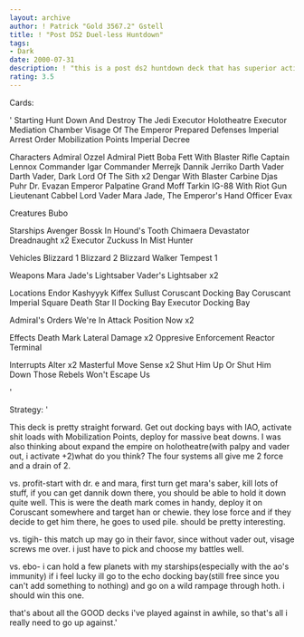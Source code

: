 ```yaml
---
layout: archive
author: ! Patrick "Gold 3567.2" Gstell
title: ! "Post DS2 Duel-less Huntdown"
tags:
- Dark
date: 2000-07-31
description: ! "this is a post ds2 huntdown deck that has superior activation and can kill many decks."
rating: 3.5
---
```

Cards: 

'  Starting
Hunt Down And Destroy The Jedi
Executor Holotheatre
Executor Mediation Chamber
Visage Of The Emperor
Prepared Defenses
Imperial Arrest Order
Mobilization Points
Imperial Decree

  Characters
Admiral Ozzel
Admiral Piett
Boba Fett With Blaster Rifle
Captain Lennox
Commander Igar
Commander Merrejk
Dannik Jerriko
Darth Vader
Darth Vader, Dark Lord Of The Sith x2
Dengar With Blaster Carbine
Djas Puhr
Dr. Evazan
Emperor Palpatine
Grand Moff Tarkin
IG-88 With Riot Gun
Lieutenant Cabbel
Lord Vader
Mara Jade, The Emperor's Hand
Officer Evax

  Creatures
Bubo

  Starships
Avenger
Bossk In Hound's Tooth
Chimaera
Devastator
Dreadnaught x2
Executor
Zuckuss In Mist Hunter

  Vehicles
Blizzard 1
Blizzard 2
Blizzard Walker
Tempest 1

  Weapons
Mara Jade's Lightsaber
Vader's Lightsaber x2

  Locations
Endor
Kashyyyk
Kiffex
Sullust
Coruscant Docking Bay
Coruscant Imperial Square
Death Star II Docking Bay
Executor Docking Bay

  Admiral's Orders
We're In Attack Position Now x2

  Effects
Death Mark
Lateral Damage x2
Oppresive Enforcement
Reactor Terminal

  Interrupts
Alter x2
Masterful Move
Sense x2
Shut Him Up Or Shut Him Down
Those Rebels Won't Escape Us

'

Strategy: '

This deck is pretty straight forward. Get out docking bays with IAO, activate shit loads with Mobilization Points, deploy for massive beat downs. I was also thinking about expand the empire on holotheatre(with palpy and vader out, i activate +2)what do you think? The four systems all give me 2 force and a drain of 2.

  vs. profit-start with dr. e and mara, first turn get mara's saber, kill lots of stuff, if you can get dannik down there, you should be able to hold it down quite well. This is were the death mark comes in handy, deploy it on Coruscant somewhere and target han or chewie. they lose force and if they decide to get him there, he goes to used pile. should be pretty interesting.

  vs. tigih- this match up may go in their favor, since without vader out, visage screws me over. i just have to pick and choose my battles well.

  vs. ebo- i can hold a few planets with my starships(especially with the ao's immunity) if i feel lucky ill go to the echo docking bay(still free since you can't add something to nothing) and go on a wild rampage through hoth. i should win this one.

that's about all the GOOD decks i've played against in awhile, so that's all i really need to go up against.'